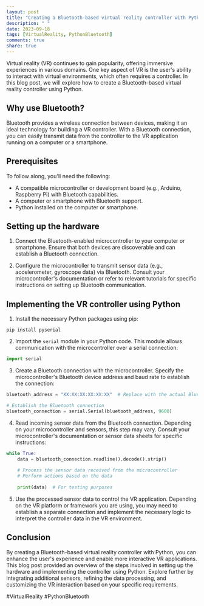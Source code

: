 ```yaml
---
layout: post
title: "Creating a Bluetooth-based virtual reality controller with Python"
description: " "
date: 2023-09-18
tags: [VirtualReality, PythonBluetooth]
comments: true
share: true
---
```


Virtual reality (VR) continues to gain popularity, offering immersive experiences in various domains. One key aspect of VR is the user's ability to interact with virtual environments, which often requires a controller. In this blog post, we will explore how to create a Bluetooth-based virtual reality controller using Python.

## Why use Bluetooth?

Bluetooth provides a wireless connection between devices, making it an ideal technology for building a VR controller. With a Bluetooth connection, you can easily transmit data from the controller to the VR application running on a computer or a smartphone.

## Prerequisites

To follow along, you'll need the following:

- A compatible microcontroller or development board (e.g., Arduino, Raspberry Pi) with Bluetooth capabilities.
- A computer or smartphone with Bluetooth support.
- Python installed on the computer or smartphone.

## Setting up the hardware

1. Connect the Bluetooth-enabled microcontroller to your computer or smartphone. Ensure that both devices are discoverable and can establish a Bluetooth connection.

2. Configure the microcontroller to transmit sensor data (e.g., accelerometer, gyroscope data) via Bluetooth. Consult your microcontroller's documentation or refer to relevant tutorials for specific instructions on setting up Bluetooth communication.

## Implementing the VR controller using Python

1. Install the necessary Python packages using pip:

```
pip install pyserial
```

2. Import the `serial` module in your Python code. This module allows communication with the microcontroller over a serial connection:

```python
import serial
```

3. Create a Bluetooth connection with the microcontroller. Specify the microcontroller's Bluetooth device address and baud rate to establish the connection:

```python
bluetooth_address = "XX:XX:XX:XX:XX:XX"  # Replace with the actual Bluetooth address

# Establish the Bluetooth connection
bluetooth_connection = serial.Serial(bluetooth_address, 9600)
```

4. Read incoming sensor data from the Bluetooth connection. Depending on your microcontroller and sensors, this step may vary. Consult your microcontroller's documentation or sensor data sheets for specific instructions:

```python
while True:
    data = bluetooth_connection.readline().decode().strip()
    
    # Process the sensor data received from the microcontroller
    # Perform actions based on the data
    
    print(data)  # For testing purposes
```

5. Use the processed sensor data to control the VR application. Depending on the VR platform or framework you are using, you may need to establish a separate connection and implement the necessary logic to interpret the controller data in the VR environment.

## Conclusion

By creating a Bluetooth-based virtual reality controller with Python, you can enhance the user's experience and enable more interactive VR applications. This blog post provided an overview of the steps involved in setting up the hardware and implementing the controller using Python. Explore further by integrating additional sensors, refining the data processing, and customizing the VR interaction based on your specific requirements.

#VirtualReality #PythonBluetooth
